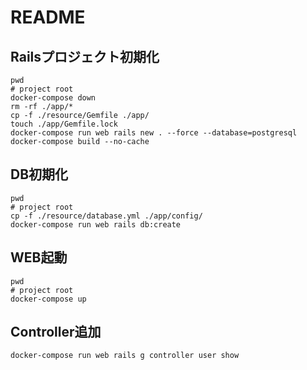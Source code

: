 # README

## Railsプロジェクト初期化
```
pwd
# project root
docker-compose down
rm -rf ./app/*
cp -f ./resource/Gemfile ./app/
touch ./app/Gemfile.lock
docker-compose run web rails new . --force --database=postgresql
docker-compose build --no-cache
```

## DB初期化
```
pwd
# project root
cp -f ./resource/database.yml ./app/config/
docker-compose run web rails db:create
```
## WEB起動
```
pwd
# project root
docker-compose up

```

## Controller追加
```
docker-compose run web rails g controller user show
```
